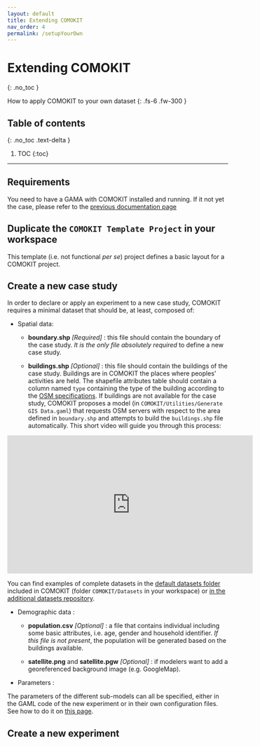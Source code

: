 ```yaml
---
layout: default
title: Extending COMOKIT
nav_order: 4
permalink: /setupYourOwn
---
```


# Extending COMOKIT
{: .no_toc }


How to apply COMOKIT to your own dataset
{: .fs-6 .fw-300 }

## Table of contents
{: .no_toc .text-delta }

1. TOC
{:toc}

---

## Requirements

You need to have a GAMA with COMOKIT installed and running. If it not yet the case, please refer to the [previous documentation page](gettingStarted)

## Duplicate the `COMOKIT Template Project` in your workspace

This template (i.e. not functional _per se_) project defines a basic layout for a COMOKIT project. 

## Create a new case study

In order to declare or apply an experiment to a new case study, COMOKIT requires a minimal dataset that should be, at least, composed of:

- Spatial data:

  - **boundary.shp** *[Required]*  : this file should contain the boundary of the case study. _It is the only file absolutely required_ to define a new case study. 
  
  - **buildings.shp** *[Optional]* : this file should contain the buildings of the case study. Buildings are in COMOKIT the places where peoples' activities are held. The shapefile attributes table should contain a column named `type` containing the type of the building according to the [OSM specifications](https://wiki.openstreetmap.org/wiki/Map_Features#Building). If buildings are not available for the case study, COMOKIT proposes a model (in `COMOKIT/Utilities/Generate GIS Data.gaml`) that requests OSM servers with respect to the area defined in `boundary.shp` and attempts to build the `buildings.shp` file automatically. This short video will guide you through this process: 

<iframe width="560" height="315" src="https://www.youtube.com/embed/sQI63mgtYi4" frameborder="0" allow="accelerometer; autoplay; encrypted-media; gyroscope; picture-in-picture" allowfullscreen></iframe>

You can find examples of complete datasets in the [default datasets folder](https://github.com/COMOKIT/COMOKIT-Model/tree/master/COMOKIT/Datasets) included in COMOKIT (folder `COMOKIT/Datasets` in your workspace) or [in the additional datasets repository](https://github.com/COMOKIT/COMOKIT-Model/tree/master/COMOKIT/Datasets). 


- Demographic data : 

  - **population.csv** *[Optional]* : a file that contains individual including some basic attributes, i.e. age, gender and household identifier. _If this file is not present_, the population will be generated based on the buildings available.
  
  - **satellite.png** and **satellite.pgw** *[Optional]* : if modelers want to add a georeferenced background image (e.g. GoogleMap).

- Parameters :

The parameters of the different sub-models can all be specified, either in the GAML code of the new experiment or in their own configuration files. See how to do it on [this page](parameterize).

## Create a new experiment



